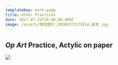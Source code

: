 ```yaml
---
templateKey: work-page
title: Other Practices
date: 2017-07-22T16:00:00.000Z
image: /assets/微信图片_20200723173514_副本.jpg
---
```

## *Op Art* Practice, Actylic on paper

<div class="lines-1"></div>

![](/assets/未标题-3_副本.jpg)

<div class="lines-1"></div>